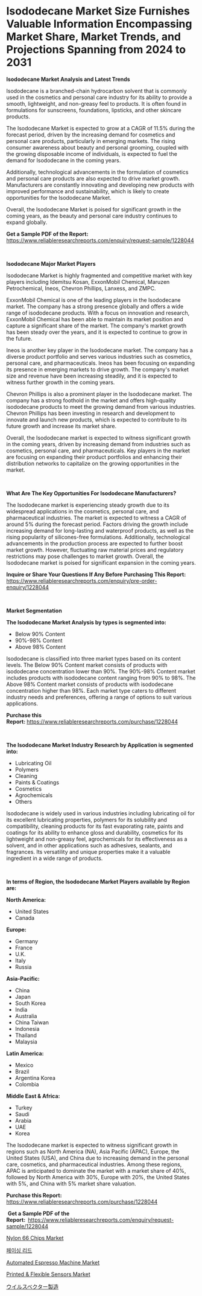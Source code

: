 <p><h1>Isododecane Market Size Furnishes Valuable Information Encompassing Market Share, Market Trends, and Projections Spanning from 2024 to 2031</h1></p><p><strong>Isododecane Market Analysis and Latest Trends</strong></p>
<p><p>Isododecane is a branched-chain hydrocarbon solvent that is commonly used in the cosmetics and personal care industry for its ability to provide a smooth, lightweight, and non-greasy feel to products. It is often found in formulations for sunscreens, foundations, lipsticks, and other skincare products.</p><p>The Isododecane Market is expected to grow at a CAGR of 11.5% during the forecast period, driven by the increasing demand for cosmetics and personal care products, particularly in emerging markets. The rising consumer awareness about beauty and personal grooming, coupled with the growing disposable income of individuals, is expected to fuel the demand for Isododecane in the coming years.</p><p>Additionally, technological advancements in the formulation of cosmetics and personal care products are also expected to drive market growth. Manufacturers are constantly innovating and developing new products with improved performance and sustainability, which is likely to create opportunities for the Isododecane Market.</p><p>Overall, the Isododecane Market is poised for significant growth in the coming years, as the beauty and personal care industry continues to expand globally.</p></p>
<p><strong>Get a Sample PDF of the Report:&nbsp;</strong> <a href="https://www.reliableresearchreports.com/enquiry/request-sample/1228044">https://www.reliableresearchreports.com/enquiry/request-sample/1228044</a></p>
<p>&nbsp;</p>
<p><strong>Isododecane Major Market Players</strong></p>
<p><p>Isododecane Market is highly fragmented and competitive market with key players including Idemitsu Kosan, ExxonMobil Chemical, Maruzen Petrochemical, Ineos, Chevron Phillips, Lanxess, and ZMPC. </p><p>ExxonMobil Chemical is one of the leading players in the Isododecane market. The company has a strong presence globally and offers a wide range of isododecane products. With a focus on innovation and research, ExxonMobil Chemical has been able to maintain its market position and capture a significant share of the market. The company's market growth has been steady over the years, and it is expected to continue to grow in the future. </p><p>Ineos is another key player in the Isododecane market. The company has a diverse product portfolio and serves various industries such as cosmetics, personal care, and pharmaceuticals. Ineos has been focusing on expanding its presence in emerging markets to drive growth. The company's market size and revenue have been increasing steadily, and it is expected to witness further growth in the coming years. </p><p>Chevron Phillips is also a prominent player in the Isododecane market. The company has a strong foothold in the market and offers high-quality isododecane products to meet the growing demand from various industries. Chevron Phillips has been investing in research and development to innovate and launch new products, which is expected to contribute to its future growth and increase its market share. </p><p>Overall, the Isododecane market is expected to witness significant growth in the coming years, driven by increasing demand from industries such as cosmetics, personal care, and pharmaceuticals. Key players in the market are focusing on expanding their product portfolios and enhancing their distribution networks to capitalize on the growing opportunities in the market.</p></p>
<p>&nbsp;</p>
<p><strong>What Are The Key Opportunities For Isododecane Manufacturers?</strong></p>
<p><p>The Isododecane market is experiencing steady growth due to its widespread applications in the cosmetics, personal care, and pharmaceutical industries. The market is expected to witness a CAGR of around 5% during the forecast period. Factors driving the growth include increasing demand for long-lasting and waterproof products, as well as the rising popularity of silicones-free formulations. Additionally, technological advancements in the production process are expected to further boost market growth. However, fluctuating raw material prices and regulatory restrictions may pose challenges to market growth. Overall, the Isododecane market is poised for significant expansion in the coming years.</p></p>
<p><strong>Inquire or Share Your Questions If Any Before Purchasing This Report:</strong> <a href="https://www.reliableresearchreports.com/enquiry/pre-order-enquiry/1228044">https://www.reliableresearchreports.com/enquiry/pre-order-enquiry/1228044</a></p>
<p>&nbsp;</p>
<p><strong>Market Segmentation</strong></p>
<p><strong>The Isododecane Market Analysis by types is segmented into:</strong></p>
<p><ul><li>Below 90% Content</li><li>90%-98% Content</li><li>Above 98% Content</li></ul></p>
<p><p>Isododecane is classified into three market types based on its content levels. The Below 90% Content market consists of products with isododecane concentration lower than 90%. The 90%-98% Content market includes products with isododecane content ranging from 90% to 98%. The Above 98% Content market consists of products with isododecane concentration higher than 98%. Each market type caters to different industry needs and preferences, offering a range of options to suit various applications.</p></p>
<p><strong>Purchase this Report:&nbsp;</strong><a href="https://www.reliableresearchreports.com/purchase/1228044">https://www.reliableresearchreports.com/purchase/1228044</a></p>
<p>&nbsp;</p>
<p><strong>The Isododecane Market Industry Research by Application is segmented into:</strong></p>
<p><ul><li>Lubricating Oil</li><li>Polymers</li><li>Cleaning</li><li>Paints & Coatings</li><li>Cosmetics</li><li>Agrochemicals</li><li>Others</li></ul></p>
<p><p>Isododecane is widely used in various industries including lubricating oil for its excellent lubricating properties, polymers for its solubility and compatibility, cleaning products for its fast evaporating rate, paints and coatings for its ability to enhance gloss and durability, cosmetics for its lightweight and non-greasy feel, agrochemicals for its effectiveness as a solvent, and in other applications such as adhesives, sealants, and fragrances. Its versatility and unique properties make it a valuable ingredient in a wide range of products.</p></p>
<p>&nbsp;</p>
<p><strong>In terms of Region, the Isododecane Market Players available by Region are:</strong></p>
<p>
    <p> <strong> North America: </strong>
        <ul>
            <li>United States</li>
            <li>Canada</li>
        </ul>
        </p> 
    <p> <strong> Europe: </strong>
        <ul>
            <li>Germany</li>
            <li>France</li>
            <li>U.K.</li>
            <li>Italy</li>
            <li>Russia</li>
        </ul>
        </p> 
    <p> <strong> Asia-Pacific: </strong>
        <ul>
            <li>China</li>
            <li>Japan</li>
            <li>South Korea</li>
            <li>India</li>
            <li>Australia</li>
            <li>China Taiwan</li>
            <li>Indonesia</li>
            <li>Thailand</li>
            <li>Malaysia</li>
        </ul>
        </p> 
    <p> <strong> Latin America: </strong>
        <ul>
            <li>Mexico</li>
            <li>Brazil</li>
            <li>Argentina Korea</li>
            <li>Colombia</li>
        </ul>
        </p> 
    <p> <strong> Middle East & Africa: </strong>
        <ul>
            <li>Turkey</li>
            <li>Saudi</li>
            <li>Arabia</li>
            <li>UAE</li>
            <li>Korea</li>
        </ul>
    </p>
    </p>
<p><p>The Isododecane market is expected to witness significant growth in regions such as North America (NA), Asia Pacific (APAC), Europe, the United States (USA), and China due to increasing demand in the personal care, cosmetics, and pharmaceutical industries. Among these regions, APAC is anticipated to dominate the market with a market share of 40%, followed by North America with 30%, Europe with 20%, the United States with 5%, and China with 5% market share valuation.</p></p>
<p><strong>Purchase this Report: </strong><a href="https://www.reliableresearchreports.com/purchase/1228044">https://www.reliableresearchreports.com/purchase/1228044</a></p>
<p>&nbsp;<strong>Get a Sample PDF of the Report:&nbsp;&nbsp;</strong><a href="https://www.reliableresearchreports.com/enquiry/request-sample/1228044">https://www.reliableresearchreports.com/enquiry/request-sample/1228044</a></p>
<p><strong></strong></p>
<p><p><a href="https://github.com/derrinmiltonellis35gcl/Market-Research-Report-List-1/blob/main/nylon-66-chips-market.md">Nylon 66 Chips Market</a></p><p><a href="https://github.com/bunxhcci35271755/Market-Research-Report-List-1/blob/main/5247964191320.md">페이싱 리드</a></p><p><a href="https://issuu.com/reportprime-2/docs/automated-espresso-machine-market-size-2030.pptx">Automated Espresso Machine Market</a></p><p><a href="https://view.publitas.com/reportprime-1/printed-flexible-sensors-market-centers-on-aspects-such-as-market-growth-market-share-market-opportunity-and-projected-forecasts-spanning-from-2023-to-2030/">Printed & Flexible Sensors Market</a></p><p><a href="https://github.com/hwbcz413288296/Market-Research-Report-List-1/blob/main/3119713191476.md">ウイルスベクター製造</a></p></p>